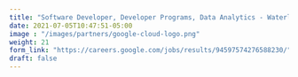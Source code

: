 ```yaml
---
title: "Software Developer, Developer Programs, Data Analytics - Waterloo, ON"
date: 2021-07-05T10:47:51-05:00
image : "/images/partners/google-cloud-logo.png"
weight: 21
form_link: "https://careers.google.com/jobs/results/94597574276588230/"
draft: false
---
```


